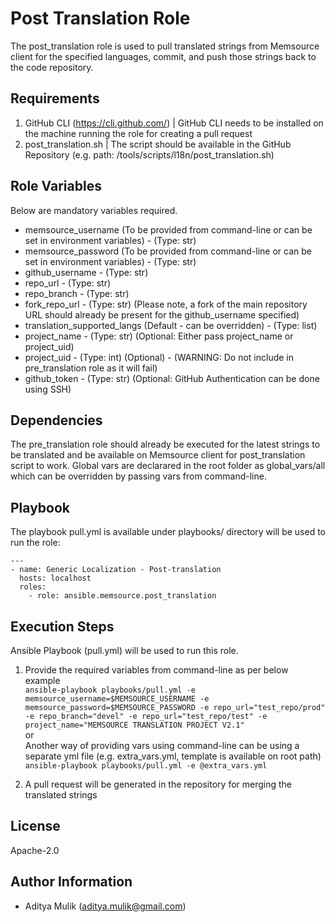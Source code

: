 Post Translation Role
=========

The post_translation role is used to pull translated strings from Memsource client for the specified languages, commit, and push those strings back to the code repository.

Requirements
------------

1. GitHub CLI (<https://cli.github.com/>) | GitHub CLI needs to be installed on the machine running the role for creating a pull request
2. post_translation.sh | The script should be available in the GitHub Repository (e.g. path: /tools/scripts/l18n/post_translation.sh)

Role Variables
--------------

Below are mandatory variables required.
- memsource_username (To be provided from command-line or can be set in environment variables) - (Type: str)
- memsource_password (To be provided from command-line or can be set in environment variables) - (Type: str)
- github_username - (Type: str)
- repo_url - (Type: str)
- repo_branch - (Type: str)
- fork_repo_url - (Type: str) (Please note, a fork of the main repository URL should already be present for the github_username specified)
- translation_supported_langs (Default - can be overridden) - (Type: list)
- project_name - (Type: str) (Optional: Either pass project_name or project_uid)
- project_uid - (Type: int) (Optional) - (WARNING: Do not include in pre_translation role as it will
fail)
- github_token - (Type: str) (Optional: GitHub Authentication can be done using SSH)

Dependencies
------------

The pre_translation role should already be executed for the latest strings to be translated and be available on Memsource client for post_translation script to work.
Global vars are declarared in the root folder as global_vars/all which can be overridden by passing vars from command-line.

Playbook
----------------

The playbook pull.yml is available under playbooks/ directory will be used to run the role:

    ---
    - name: Generic Localization - Post-translation
      hosts: localhost
      roles:
        - role: ansible.memsource.post_translation

Execution Steps
---------------

Ansible Playbook (pull.yml) will be used to run this role.

1. Provide the required variables from command-line as per below example \
    ```ansible-playbook playbooks/pull.yml -e memsource_username=$MEMSOURCE_USERNAME -e memsource_password=$MEMSOURCE_PASSWORD -e repo_url="test_repo/prod" -e repo_branch="devel" -e repo_url="test_repo/test" -e project_name="MEMSOURCE TRANSLATION PROJECT V2.1"``` \
    or \
    Another way of providing vars using command-line can be using a separate yml file (e.g. extra_vars.yml, template is available on root path) \
    ```ansible-playbook playbooks/pull.yml -e @extra_vars.yml```

2. A pull request will be generated in the repository for merging the translated strings

License
-------

Apache-2.0

Author Information
------------------
- Aditya Mulik (aditya.mulik@gmail.com)
